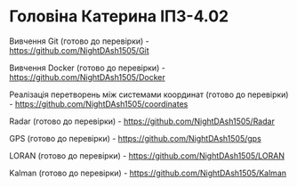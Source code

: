 # Головіна Катерина ІПЗ-4.02


Вивчення Git (готово до перевірки) - https://github.com/NightDAsh1505/Git


Вивчення Docker (готово до перевірки) - https://github.com/NightDAsh1505/Docker


Реалізація перетворень між системами координат (готово до перевірки) - https://github.com/NightDAsh1505/coordinates


Radar (готово до перевірки) - https://github.com/NightDAsh1505/Radar


GPS (готово до перевірки) - https://github.com/NightDAsh1505/gps


LORAN (готово до перевірки) - https://github.com/NightDAsh1505/LORAN


Kalman (готово до перевірки) - https://github.com/NightDAsh1505/Kalman
